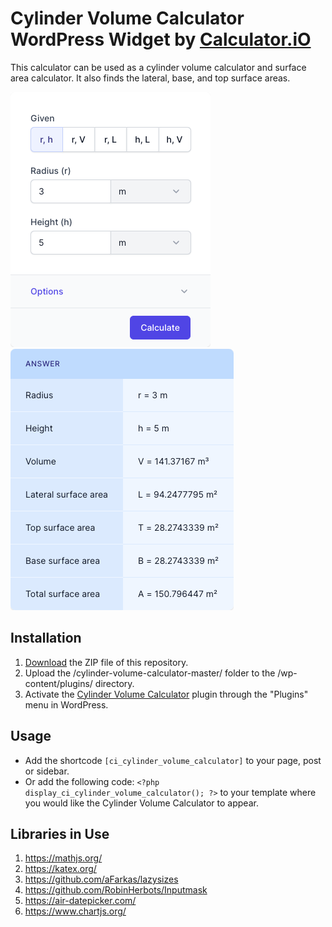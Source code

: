 # Cylinder Volume Calculator WordPress Widget by [Calculator.iO](https://www.calculator.io/ "Calculator.iO Homepage")

This calculator can be used as a cylinder volume calculator and surface area calculator. It also finds the lateral, base, and top surface areas.

![Cylinder Volume Calculator Input Form](/assets/images/screenshot-1.png "Cylinder Volume Calculator Input Form")
![Cylinder Volume Calculator Calculation Results](/assets/images/screenshot-2.png "Cylinder Volume Calculator Calculation Results")

## Installation

1. [Download](https://github.com/pub-calculator-io/age-calculator/archive/refs/heads/master.zip) the ZIP file of this repository.
2. Upload the /cylinder-volume-calculator-master/ folder to the /wp-content/plugins/ directory.
3. Activate the [Cylinder Volume Calculator](https://www.calculator.io/cylinder-volume-calculator/ "Cylinder Volume Calculator Homepage") plugin through the "Plugins" menu in WordPress.

## Usage
* Add the shortcode `[ci_cylinder_volume_calculator]` to your page, post or sidebar.
* Or add the following code: `<?php display_ci_cylinder_volume_calculator(); ?>` to your template where you would like the Cylinder Volume Calculator to appear.

## Libraries in Use
1. https://mathjs.org/
2. https://katex.org/
3. https://github.com/aFarkas/lazysizes
4. https://github.com/RobinHerbots/Inputmask
5. https://air-datepicker.com/
6. https://www.chartjs.org/
